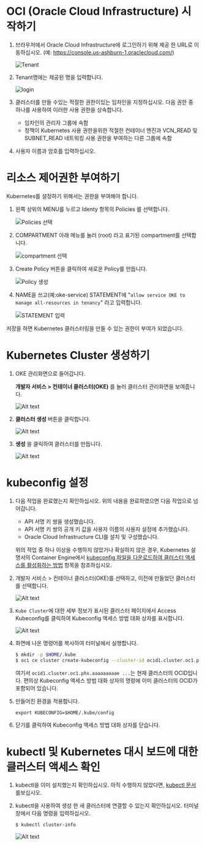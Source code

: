 # OCI (Oracle Cloud Infrastructure) 시작하기
1. 브라우저에서 Oracle Cloud Infrastructure에 로그인하기 위해 제공 한 URL로 이동하십시오. (예: https://console.us-ashburn-1.oraclecloud.com/)

   ![Tenant](https://image.prntscr.com/image/05I_oK2xTJCbV6dysxS_OQ.png)

1. Tenant명에는 제공된 명을 입력합니다.

   ![login](https://image.prntscr.com/image/n4ZodMHLSFK8nC5oRSmD3g.png)

1. 클러스터를 만들 수있는 적절한 권한이있는 임차인을 지정하십시오. 다음 권한 중 하나를 사용하여 이러한 사용 권한을 상속합니다.
    - 임차인의 관리자 그룹에 속함
    - 정책이 Kubernetes 사용 권한을위한 적절한 컨테이너 엔진과 VCN_READ 및 SUBNET_READ 네트워킹 사용 권한을 부여하는 다른 그룹에 속함
1. 사용자 이름과 암호를 입력하십시오.

# 리소스 제어권한 부여하기
Kubernetes를 설정하기 위해서는 권한을 부여해야 합니다.

1. 왼쪽 상위의 MENU를 누르고 Identy 항목의 Policies 를 선택합니다.

   ![Policies 선택](https://image.prntscr.com/image/X0n6zTtbT-GARx9EYo-EAw.png)
    
1. COMPARTMENT 아래 메뉴를 눌러 (root) 라고 표기된 compartment를 선택합니다.

   ![compartment 선택](https://image.prntscr.com/image/gH_TWTO2QMywpI6Ap8XQjw.png)

1. Create Policy 버튼을 클릭하여 새로운 Policy를 만듭니다.

   ![Policy 생성](https://image.prntscr.com/image/ZF8vpamuSl_sf2FgloIxVw.png)

1. NAME을 쓰고(예:oke-service) STATEMENT에 "`allow service OKE to manage all-resources in tenancy`" 라고 입력합니다.

   ![STATEMENT 입력](https://image.prntscr.com/image/xfkQfzYHRz60toO01zjKGw.png)

저장을 하면 Kubernetes 클러스터링을 만들 수 있는 권한이 부여가 되었습니다.

# Kubernetes Cluster 생성하기

1. OKE 관리화면으로 들어갑니다.

    **개발자 서비스 > 컨테이너 클러스터(OKE)** 를 눌러 클러스터 관리화면을 보여줍니다.

    ![Alt text](https://monosnap.com/image/Q3VaaKATIJmt24DKvQfrJalagsLLCl)

1. **클러스터 생성** 버튼을 클릭합니다.

    ![Alt text](https://monosnap.com/image/X0OxxuuNq3BkHZDyqgps3utYy8LVjk)

1. **생성** 을 클릭하여 클러스터를 만듭니다.

    ![Alt text](https://monosnap.com/image/gIehPYWvJPXCJeB72fvjXSTVx44jPE)


# kubeconfig 설정
1. 다음 작업을 완료했는지 확인하십시오. 위의 내용을 완료하였으면 다음 작업으로 넘어갑니다.
    - API 서명 키 쌍을 생성했습니다. 
    - API 서명 키 쌍의 공개 키 값을 사용자 이름의 사용자 설정에 추가했습니다.
    - Oracle Cloud Infrastructure CLI를 설치 및 구성했습니다.
    
    위의 작업 중 하나 이상을 수행하지 않았거나 확실하지 않은 경우, Kubernetes 설명서의 Container Engine에서 [kubeconfig 파일을 다운로드하여 클러스터 액세스를 활성화하는 방법](https://docs.cloud.oracle.com/iaas/Content/ContEng/Tasks/contengdownloadkubeconfigfile.htm) 항목을 참조하십시오.

1. 개발자 서비스 > 컨테이너 클러스터(OKE)를 선택하고, 이전에 만들었던 클러스터를 선택합니다.
    
    ![Alt text](https://monosnap.com/image/AsXRAKoBcYWLnVnb7N0OcrIRcoq7GX)

1. `Kube Cluster`에 대한 세부 정보가 표시된 클러스터 페이지에서 Access Kubeconfig를 클릭하여 Kubeconfig 액세스 방법 대화 상자를 표시합니다.

    ![Alt text](https://monosnap.com/image/vhd4fUiyL5yZPJLsjH1IEOTxO8FwE6.png)

1. 화면에 나온 명령어를 복사하여 터미널에서 실행합니다.

    ~~~sh
    $ mkdir -p $HOME/.kube
    $ oci ce cluster create-kubeconfig --cluster-id ocid1.cluster.oc1.phx.aaaaaaaaae ... --file $HOME/.kube/config --region us-ashburn-1
    ~~~

    여기서 `ocid1.cluster.oc1.phx.aaaaaaaaae ...`는 현재 클러스터의 OCID입니다. 편의상 Kubeconfig 액세스 방법 대화 상자의 명령에 이미 클러스터의 OCID가 포함되어 있습니다.

1. 만들어진 환경을 적용합니다.

    ~~~
    export KUBECONFIG=$HOME/.kube/config
    ~~~

1. 닫기를 클릭하여 Kubeconfig 액세스 방법 대화 상자를 닫습니다.


# kubectl 및 Kubernetes 대시 보드에 대한 클러스터 액세스 확인

1. kubectl을 이미 설치했는지 확인하십시오. 아직 수행하지 않았다면, [kubectl 문서](https://kubernetes.io/docs/tasks/tools/install-kubectl/#install-kubectl)를보십시오.

1. kubectl을 사용하여 생성 한 새 클러스터에 연결할 수 있는지 확인하십시오. 터미널 창에서 다음 명령을 입력하십시오.
    
    ~~~sh
    $ kubectl cluster-info
    ~~~
    
    ![Alt text](https://monosnap.com/image/Nu2zju3BiZoOIWLWI51IehLRvNAOWa)
    
